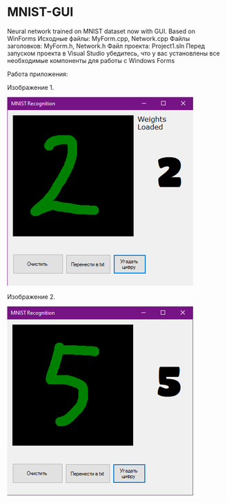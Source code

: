 # MNIST-GUI
Neural network trained on MNIST dataset now with GUI. Based on WinForms
Исходные файлы: MyForm.cpp, Network.cpp
Файлы заголовков: MyForm.h, Network.h
Файл проекта: Project1.sln
Перед запуском проекта в Visual Studio убедитесь, что у вас установлены все необходимые компоненты для работы с Windows Forms

Работа приложения:

Изображение 1.

![Screenshot 1.](https://github.com/R0uT3r52/MNIST-GUI/blob/main/Data/Images/image1.png)

Изображение 2.

![Screenshot 2.](https://github.com/R0uT3r52/MNIST-GUI/blob/main/Data/Images/image2.png)
